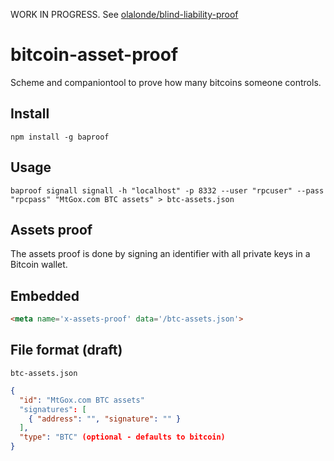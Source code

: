 WORK IN PROGRESS. See [olalonde/blind-liability-proof](https://github.com/olalonde/blind-liability-proof)

# bitcoin-asset-proof

Scheme and companiontool to prove how many bitcoins someone controls.

## Install

```
npm install -g baproof
```

## Usage

```
baproof signall signall -h "localhost" -p 8332 --user "rpcuser" --pass "rpcpass" "MtGox.com BTC assets" > btc-assets.json
```

## Assets proof

The assets proof is done by signing an identifier with all private keys in a
Bitcoin wallet.

## Embedded

```html
<meta name='x-assets-proof' data='/btc-assets.json'>
```

## File format (draft)

`btc-assets.json`

```json
{
  "id": "MtGox.com BTC assets"
  "signatures": [
    { "address": "", "signature": "" }
  ],
  "type": "BTC" (optional - defaults to bitcoin)
}
```
